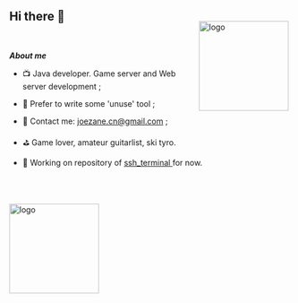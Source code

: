 
<img src="https://github-readme-stats.vercel.app/api?username=joezeo&show_icons=true" alt="logo" height="160" align="right" style="margin: 5px; margin-top: 50px;" />
 
## Hi there 👋
<br>


***About me***   

- 📺 Java developer. Game server and Web server development ;

- 📄 Prefer to write some 'unuse' tool ;

- 💬 Contact me: joezane.cn@gmail.com ;

- ⛳ Game lover, amateur guitarlist, ski tyro.

- 🔨 Working on repository of <a href="https://github.com/Joezeo/ssh_terminal"> ssh_terminal </a> for now.


<br>
<br>
<br>
<img src="https://github-profile-trophy.vercel.app/?username=joezeo&theme=flat&column=7" alt="logo" height="160" align="center" style="margin: auto; margin-bottom: 20px;" />

